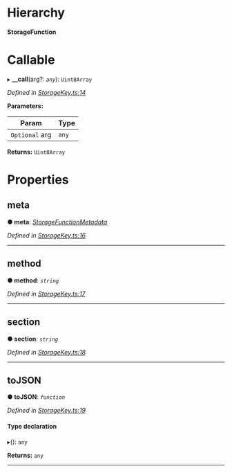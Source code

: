 

# Hierarchy

**StorageFunction**

# Callable
▸ **__call**(arg?: *`any`*): `Uint8Array`

*Defined in [StorageKey.ts:14](https://github.com/polkadot-js/api/blob/e8c834f/packages/types/src/StorageKey.ts#L14)*

**Parameters:**

| Param | Type |
| ------ | ------ |
| `Optional` arg | `any` |

**Returns:** `Uint8Array`

# Properties

<a id="meta"></a>

##  meta

**● meta**: *[StorageFunctionMetadata](../classes/_metadata_.storagefunctionmetadata.md)*

*Defined in [StorageKey.ts:16](https://github.com/polkadot-js/api/blob/e8c834f/packages/types/src/StorageKey.ts#L16)*

___
<a id="method"></a>

##  method

**● method**: *`string`*

*Defined in [StorageKey.ts:17](https://github.com/polkadot-js/api/blob/e8c834f/packages/types/src/StorageKey.ts#L17)*

___
<a id="section"></a>

##  section

**● section**: *`string`*

*Defined in [StorageKey.ts:18](https://github.com/polkadot-js/api/blob/e8c834f/packages/types/src/StorageKey.ts#L18)*

___
<a id="tojson"></a>

##  toJSON

**● toJSON**: *`function`*

*Defined in [StorageKey.ts:19](https://github.com/polkadot-js/api/blob/e8c834f/packages/types/src/StorageKey.ts#L19)*

#### Type declaration
▸(): `any`

**Returns:** `any`

___

